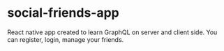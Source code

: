 # social-friends-app
React native app created to learn GraphQL on server and client side.
You can register, login, manage your friends.
